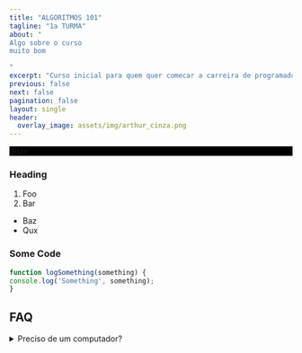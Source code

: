 ```yaml
---
title: "ALGORITMOS 101"
tagline: "1a TURMA"
about: "
Algo sobre o curso
muito bom

"
excerpt: "Curso inicial para quem quer comecar a carreira de programador"
previous: false
next: false
pagination: false
layout: single
header:
  overlay_image: assets/img/arthur_cinza.png
---
```



<div style="background-color: #000">
teste
</div>

### Heading
1. Foo
2. Bar
* Baz
* Qux

### Some Code
```js
function logSomething(something) {
console.log('Something', something);
}
```
## FAQ

<details>

  <summary>Preciso de um computador?</summary>

  Não. Todos os exemplos poderão ser praticados utilizando um smartphone. Mas recomendamos um computador para que sua experiência de prática seja melhor.
  
</details>

